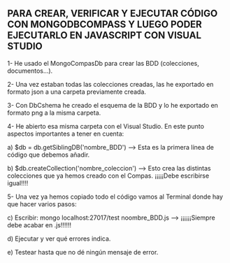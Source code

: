 ## PARA CREAR, VERIFICAR Y EJECUTAR  CÓDIGO CON MONGODBCOMPASS Y LUEGO PODER EJECUTARLO EN JAVASCRIPT CON VISUAL STUDIO

1- He usado el MongoCompasDb para crear las BDD (colecciones, documentos...).

2- Una vez estaban todas las colecciones creadas, las he exportado en formato json a una carpeta previamente creada.

3- Con DbCshema he creado el esquema de la BDD y lo he exportado en formato png a la misma carpeta.

4- He abierto esa misma carpeta con el Visual Studio. En este punto aspectos importantes a tener en cuenta:

  a) $db = db.getSiblingDB('nombre_BDD') --> Esta es la primera línea de código que debemos añadir. 
  
  b) $db.createCollection('nombre_coleccion') --> Esto crea las distintas colecciones que ya hemos creado con el Compas. ¡¡¡¡¡Debe escribirse igual!!!!
  
5- Una vez ya hemos copiado todo el código vamos al Terminal donde hay que hacer varios pasos:
  
  c)	Escribir: mongo localhost:27017/test noombre_BDD.js --> ¡¡¡¡¡¡Siempre debe acabar en .js!!!!!!
  
  d)	Ejecutar y ver qué errores indica.
  
  e) Testear hasta que no dé ningún mensaje de error.
